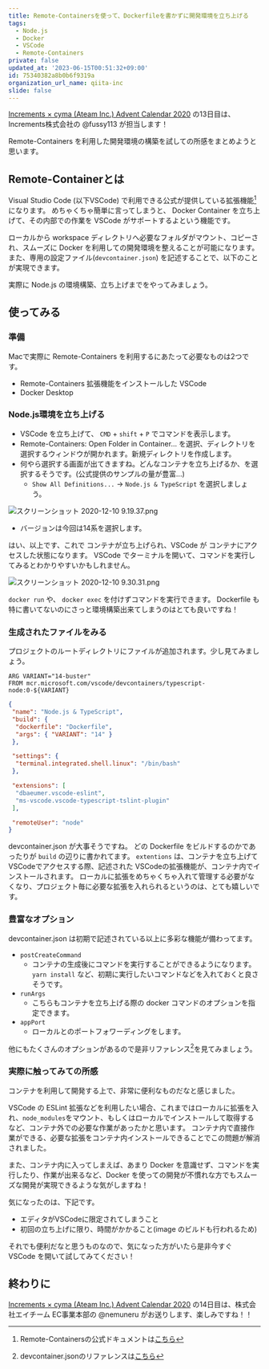 ```yaml
---
title: Remote-Containersを使って、Dockerfileを書かずに開発環境を立ち上げる
tags:
  - Node.js
  - Docker
  - VSCode
  - Remote-Containers
private: false
updated_at: '2023-06-15T00:51:32+09:00'
id: 75340382a8b0b6f9319a
organization_url_name: qiita-inc
slide: false
---
```

[Increments × cyma (Ateam Inc.) Advent Calendar 2020](https://qiita.com/advent-calendar/2020/increments-cyma) の13日目は、
Increments株式会社の @fussy113 が担当します！

Remote-Containers を利用した開発環境の構築を試しての所感をまとめようと思います。

## Remote-Containerとは

Visual Studio Code (以下VSCode) で利用できる公式が提供している拡張機能[^1]になります。
めちゃくちゃ簡単に言ってしまうと、 Docker Container を立ち上げて、その内部での作業を VSCode がサポートするよという機能です。

ローカルから workspace ディレクトリへ必要なフォルダがマウント、コピーされ、スムーズに Docker を利用しての開発環境を整えることが可能になります。
また、専用の設定ファイル(`devcontainer.json`) を記述することで、以下のことが実現できます。

実際に Node.js の環境構築、立ち上げまでをやってみましょう。

## 使ってみる

### 準備

Macで実際に Remote-Containers を利用するにあたって必要なものは2つです。

- Remote-Containers 拡張機能をインストールした VSCode
- Docker Desktop

### Node.js環境を立ち上げる

- VSCode を立ち上げて、 `CMD` + `shift` + `P` でコマンドを表示します。
- Remote-Containers: Open Folder in Container... を選択、ディレクトリを選択するウィンドウが開かれます。新規ディレクトリを作成します。
- 何やら選択する画面が出てきますね。どんなコンテナを立ち上げるか、を選択するそうです。(公式提供のサンプルの量が豊富...)
  - `Show All Definitions...` -> `Node.js & TypeScript` を選択しましょう。

![スクリーンショット 2020-12-10 9.19.37.png](https://qiita-image-store.s3.ap-northeast-1.amazonaws.com/0/166596/397c617f-951d-1478-694e-54dab6f4f9e3.png)

- バージョンは今回は14系を選択します。

はい、以上です、これで コンテナが立ち上げられ、VSCode が コンテナにアクセスした状態になります。
VSCode でターミナルを開いて、コマンドを実行してみるとわかりやすいかもしれません。

![スクリーンショット 2020-12-10 9.30.31.png](https://qiita-image-store.s3.ap-northeast-1.amazonaws.com/0/166596/203f2b91-5515-a28b-301b-9d6c91447dab.png)

`docker run` や、 `docker exec` を付けずコマンドを実行できます。
Dockerfile も特に書いてないのにさっと環境構築出来てしまうのはとても良いですね！

### 生成されたファイルをみる

プロジェクトのルートディレクトリにファイルが追加されます。少し見てみましょう。

```dockerfile:.dev/Dockerfile
ARG VARIANT="14-buster"
FROM mcr.microsoft.com/vscode/devcontainers/typescript-node:0-${VARIANT}
```

```json:.dev/devcontainer.json
{
 "name": "Node.js & TypeScript",
 "build": {
  "dockerfile": "Dockerfile",
  "args": { "VARIANT": "14" }
 },

 "settings": { 
  "terminal.integrated.shell.linux": "/bin/bash"
 },

 "extensions": [
  "dbaeumer.vscode-eslint",
  "ms-vscode.vscode-typescript-tslint-plugin"
 ],

 "remoteUser": "node"
}
```

devcontainer.json が大事そうですね。
どの Dockerfile をビルドするのかであったりが `build` の辺りに書かれてます。
`extentions` は、コンテナを立ち上げてVSCodeでアクセスする際、記述された VSCodeの拡張機能が、コンテナ内でインストールされます。
ローカルに拡張をめちゃくちゃ入れて管理する必要がなくなり、プロジェクト毎に必要な拡張を入れられるというのは、とても嬉しいです。

### 豊富なオプション

devcontainer.json は初期で記述されている以上に多彩な機能が備わってます。

- `postCreateCommand`
  - コンテナの生成後にコマンドを実行することができるようになります。`yarn install` など、初期に実行したいコマンドなどを入れておくと良さそうです。
- `runArgs`
  - こちらもコンテナを立ち上げる際の docker コマンドのオプションを指定できます。
- `appPort`
  - ローカルとのポートフォワーディングをします。

他にもたくさんのオプションがあるので是非リファレンス[^2]を見てみましょう。

### 実際に触ってみての所感

コンテナを利用して開発する上で、非常に便利なものだなと感じました。

VSCode の ESLint 拡張などを利用したい場合、これまではローカルに拡張を入れ、`node_modules`をマウント、もしくはローカルでインストールして取得するなど、コンテナ外での必要な作業があったかと思います。
コンテナ内で直接作業ができる、必要な拡張をコンテナ内インストールできることでこの問題が解消されました。

また、コンテナ内に入ってしまえば、あまり Docker を意識せず、コマンドを実行したり、作業が出来るなど、Docker を使っての開発が不慣れな方でもスムーズな開発が実現できるような気がしますね！

気になったのは、下記です。

- エディタがVSCodeに限定されてしまうこと
- 初回の立ち上げに限り、時間がかかること(image のビルドも行われるため)

それでも便利だなと思うものなので、気になった方がいたら是非今すぐ VSCode を開いて試してみてください！

## 終わりに

[Increments × cyma (Ateam Inc.) Advent Calendar 2020](https://qiita.com/advent-calendar/2020/increments-cyma) の14日目は、株式会社エイチーム EC事業本部の @nemuneru がお送りします、楽しみですね！！

[^1]: Remote-Containersの公式ドキュメントは[こちら](https://code.visualstudio.com/docs/remote/containers)
[^2]: devcontainer.jsonのリファレンスは[こちら](https://code.visualstudio.com/docs/remote/devcontainerjson-reference)
